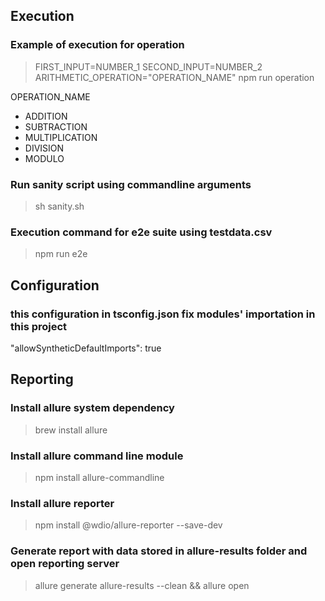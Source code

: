 ## Execution

### Example of execution for operation
> FIRST_INPUT=NUMBER_1 SECOND_INPUT=NUMBER_2 ARITHMETIC_OPERATION="OPERATION_NAME" npm run operation

OPERATION_NAME
- ADDITION
- SUBTRACTION
- MULTIPLICATION
- DIVISION
- MODULO

### Run sanity script using commandline arguments
> sh sanity.sh

### Execution command for e2e suite using testdata.csv
> npm run e2e

## Configuration

### this configuration in tsconfig.json fix modules' importation in this project
"allowSyntheticDefaultImports": true

## Reporting

### Install allure system dependency
> brew install allure

### Install allure command line module
> npm install allure-commandline

### Install allure reporter
> npm install @wdio/allure-reporter --save-dev

### Generate report with data stored in allure-results folder and open reporting server
> allure generate allure-results --clean && allure open

